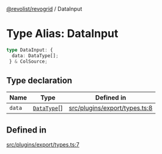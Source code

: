 [@revolist/revogrid](README.md) / DataInput

# Type Alias: DataInput

```ts
type DataInput: {
  data: DataType[];
 } & ColSource;
```

## Type declaration

| Name | Type | Defined in |
| ------ | ------ | ------ |
| `data` | [`DataType`](TypeAlias.DataType.md)[] | [src/plugins/export/types.ts:8](https://github.com/revolist/revogrid/blob/4748dc40d552fad7de1d972fe2fbcf7386e67858/src/plugins/export/types.ts#L8) |

## Defined in

[src/plugins/export/types.ts:7](https://github.com/revolist/revogrid/blob/4748dc40d552fad7de1d972fe2fbcf7386e67858/src/plugins/export/types.ts#L7)
